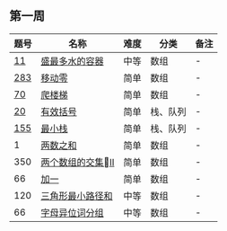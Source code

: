 ## 第一周

| 题号 | 名称 | 难度 | 分类 | 备注 |
| --- | --- | --- | --- | --- |
| [11](https://leetcode.com/problems/container-with-most-water/discuss/?currentPage=1&orderBy=most_votes&query=) | [盛最多水的容器](https://leetcode-cn.com/problems/container-with-most-water/)| 中等 | 数组 | - |
| [283](https://leetcode.com/problems/move-zeroes/discuss/?currentPage=1&orderBy=most_votes&query=) | [移动零](https://leetcode-cn.com/problems/move-zeroes/)| 简单 | 数组 | - |
| [70](https://leetcode.com/problems/climbing-stairs/discuss/?currentPage=1&orderBy=most_votes&query=) | [爬楼梯](https://leetcode-cn.com/problems/climbing-stairs/)| 简单 | 数组 | - |
| [20](https://leetcode.com/problems/valid-parentheses/discuss/?currentPage=1&orderBy=most_votes&query=) | [有效括号](https://leetcode-cn.com/problems/valid-parentheses/)| 简单 | 栈、队列 | - |
| [155](https://leetcode.com/problems/min-stack/discuss/?currentPage=1&orderBy=most_votes&query=) | [最小栈](https://leetcode-cn.com/problems/min-stack/)| 简单 | 栈、队列 | - |
| 1 | [两数之和](https://leetcode-cn.com/problems/two-sum/)| 简单 |数组 | - |
| 350 | [两个数组的交集II](https://leetcode-cn.com/problems/intersection-of-two-arrays-ii/)| 简单 |数组 | - |
| 66 | [加一](https://leetcode-cn.com/problems/plus-one/)| 简单 |数组 | - |
| 120 | [三角形最小路径和](https://leetcode-cn.com/problems/triangle/)| 中等 | 数组 | - |
| 66 | [字母异位词分组](https://leetcode-cn.com/problems/group-anagrams/)| 中等 |数组 | - |

